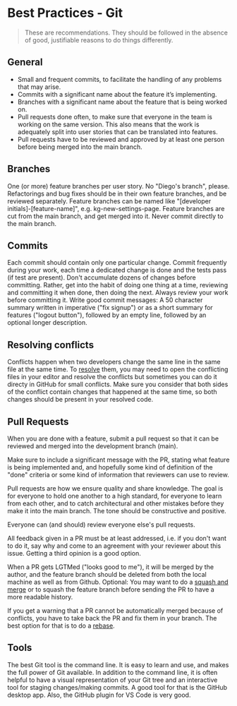 
# Best Practices - Git

> These are recommendations. They should be followed in the absence of good, justifiable reasons to do things differently.

## General
-   Small and frequent commits, to facilitate the handling of any problems that may arise.
-   Commits with a significant name about the feature it’s implementing.
-   Branches with a significant name about the feature that is being worked on.
-   Pull requests done often, to make sure that everyone in the team is working on the same version. This also means that the work is adequately split into user stories that can be translated into features.
-   Pull requests have to be reviewed and approved by at least one person before being merged into the main branch.

## Branches
One (or more) feature branches per user story. No "Diego's branch", please.
Refactorings and bug fixes should be in their own feature branches, and be reviewed separately.
Feature branches can be named like "[developer initials]-[feature-name]", e.g. kg-new-settings-page.
Feature branches are cut from the main branch, and get merged into it. Never commit directly to the main branch.

## Commits
Each commit should contain only one particular change.
Commit frequently during your work, each time a dedicated change is done and the tests pass (if test are present).
Don't accumulate dozens of changes before committing. Rather, get into the habit of doing one thing at a time, reviewing and committing it when done, then doing the next.
Always review your work before committing it.
Write good commit messages: A 50 character summary written in imperative ("fix signup") or as a short summary for features ("logout button"), followed by an empty line, followed by an optional longer description.

## Resolving conflicts
Conflicts happen when two developers change the same line in the same file at the same time. To [resolve](https://docs.gitlab.com/ee/user/project/merge_requests/resolve_conflicts.html) them, you may need to open the conflicting files in your editor and resolve the conflicts but sometimes you can do it directy in GitHub for small conflicts. Make sure you consider that both sides of the conflict contain changes that happened at the same time, so both changes should be present in your resolved code.

## Pull Requests
When you are done with a feature, submit a pull request so that it can be reviewed and merged into the development branch (main).

Make sure to include a significant message with the PR, stating what feature is being implemented and, and hopefully some kind of definition of the "done" criteria or some kind of information that reviewers can use to review.

Pull requests are how we ensure quality and share knowledge. The goal is for everyone to hold one another to a high standard, for everyone to learn from each other, and to catch architectural and other mistakes before they make it into the main branch. The tone should be constructive and positive.

Everyone can (and should) review everyone else's pull requests.

All feedback given in a PR must be at least addressed, i.e. if you don't want to do it, say why and come to an agreement with your reviewer about this issue. Getting a third opinion is a good option.

When a PR gets LGTMed ("looks good to me"), it will be merged by the author, and the feature branch should be deleted from both the local machine as well as from Github.
Optional: You may want to do a [squash and merge](https://docs.gitlab.com/ee/user/project/merge_requests/squash_and_merge.html) or to squash the feature branch before sending the PR to have a more readable history.

If you get a warning that a PR cannot be automatically merged because of conflicts, you have to take back the PR and fix them in your branch. The best option for that is to do a [rebase](https://docs.gitlab.com/ee/topics/git/git_rebase.html#git-rebase).

## Tools

The best Git tool is the command line. It is easy to learn and use, and makes the full power of Git available.
In addition to the command line, it is often helpful to have a visual representation of your Git tree and an interactive tool for staging changes/making commits. A good tool for that is the GitHub desktop app.
Also, the GitHub plugin for VS Code is very good.
